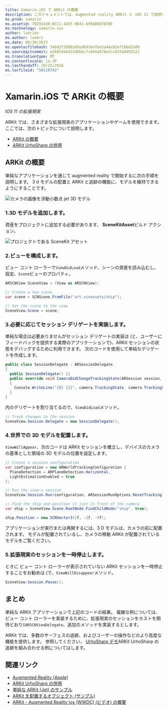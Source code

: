 ```yaml
---
title: Xamarin.iOS で ARKit の概要
description: このドキュメントでは、augmented reality ARKit と iOS 11 で説明します。 これには、アプリへの 3D モデルを追加、構成、ビュー、セッション デリゲートを実装、世界では、3 D モデルを配置および augmented reality セッションを一時停止する方法について説明します。
ms.prod: xamarin
ms.assetid: 70291430-BCC1-445F-9D41-6FBABE87078E
ms.technology: xamarin-ios
author: lobrien
ms.author: laobri
ms.date: 08/30/2017
ms.openlocfilehash: 348d2f2090105ed693da7be5a44c82ef18bd2a89
ms.sourcegitcommit: e268fd44422d0bbc7c944a678e2cc633a0493122
ms.translationtype: MT
ms.contentlocale: ja-JP
ms.lasthandoff: 10/25/2018
ms.locfileid: "50119742"
---
```

# <a name="introduction-to-arkit-in-xamarinios"></a>Xamarin.iOS で ARKit の概要

_IOS 11 の拡張現実_

ARKit では、さまざまな拡張現実のアプリケーションやゲームを使用できます。 ここでは、次のトピックについて説明します。

- [ARKit の概要](#gettingstarted)
- [ARKit UrhoSharp の併用](urhosharp.md)

<a name="gettingstarted" />

## <a name="getting-started-with-arkit"></a>ARKit の概要

単純なアプリケーションを通じて augmented reality で開始するに次の手順を説明します。 3 d モデルの配置と ARKit と追跡の機能に、モデルを維持できるようにすることです。

![カメラの画像を浮動小数点 jet 3D モデル](images/jet-sml.png)

### <a name="1-add-a-3d-model"></a>1.3D モデルを追加します。

資産をプロジェクトに追加する必要があります、 **SceneKitAsset**ビルド アクション。

![プロジェクトである SceneKit アセット](images/scene-assets.png)


### <a name="2-configure-the-view"></a>2.ビューを構成します。

ビュー コント ローラーで`ViewDidLoad`メソッド、シーンの資産を読み込むし、設定、`Scene`ビューのプロパティ。

```csharp
ARSCNView SceneView = (View as ARSCNView);

// Create a new scene
var scene = SCNScene.FromFile("art.scnassets/ship");

// Set the scene to the view
SceneView.Scene = scene;
```

### <a name="3-optionally-implement-a-session-delegate"></a>3.必要に応じてセッション デリゲートを実装します。

単純な場合は必要ありませんがセッション デリゲートの実装は (と、ユーザーにフィードバックを提供する実際のアプリケーションで)、ARKit セッションの状態をデバッグするために利用できます。 次のコードを使用して単純なデリゲートを作成します。

```csharp
public class SessionDelegate : ARSessionDelegate
{
  public SessionDelegate() {}
  public override void CameraDidChangeTrackingState(ARSession session, ARCamera camera)
  {
    Console.WriteLine("{0} {1}", camera.TrackingState, camera.TrackingStateReason);
  }
}
```

内のデリゲートを割り当てるので、`ViewDidLoad`メソッド。

```csharp
// Track changes to the session
SceneView.Session.Delegate = new SessionDelegate();
```

### <a name="4-position-the-3d-model-in-the-world"></a>4.世界での 3D モデルを配置します。

`ViewWillAppear`、次のコードは ARKit セッションを確立し、デバイスのカメラの基準とした領域の 3D モデルの位置を設定します。

```csharp
// Create a session configuration
var configuration = new ARWorldTrackingConfiguration {
  PlaneDetection = ARPlaneDetection.Horizontal,
  LightEstimationEnabled = true
};

// Run the view's session
SceneView.Session.Run(configuration, ARSessionRunOptions.ResetTracking);

// Find the ship and position it just in front of the camera
var ship = SceneView.Scene.RootNode.FindChildNode("ship", true);

ship.Position = new SCNVector3(2f, -2f, -9f);
```

アプリケーションが実行または再開するには、3 D モデルは、カメラの前に配置されます。 モデルが配置されているし、カメラの移動 ARKit が配置されているモデルをご覧ください。

### <a name="5-pause-the-augmented-reality-session"></a>5.拡張現実のセッションを一時停止します。

ときに ビュー コント ローラーが表示されていない ARKit セッションを一時停止することをお勧めは (で、`ViewWillDisappear`メソッド。

```csharp
SceneView.Session.Pause();
```

## <a name="summary"></a>まとめ

単純な ARKit アプリケーションで上記のコードの結果。 複雑な例については、ビュー コント ローラーを実装するために、拡張現実のセッションをホストを期待どおり`IARSCNViewDelegate`、追加のメソッドを実装するとします。

ARKit では、多数のサーフェスの追跡、およびユーザーの操作などのより高度な機能を提供します。 参照してください、 [UrhoSharp デモ](urhosharp.md)ARKit UrhoSharp の追跡を組み合わせる例についてはします。


## <a name="related-links"></a>関連リンク

- [Augmented Reality (Apple)](https://developer.apple.com/arkit/)
- [ARKit UrhoSharp の併用](urhosharp.md)
- [単純な ARKit (Jet) のサンプル](https://developer.xamarin.com/samples/monotouch/ios11/ARKitSample/)
- [ARKit を配置するオブジェクト (サンプル)](https://developer.xamarin.com/samples/monotouch/ios11/ARKitPlacingObjects/)
- [ARKit - Augmented Reality ios (WWDC) (ビデオ) の概要](https://developer.apple.com/videos/play/wwdc2017/602/)
